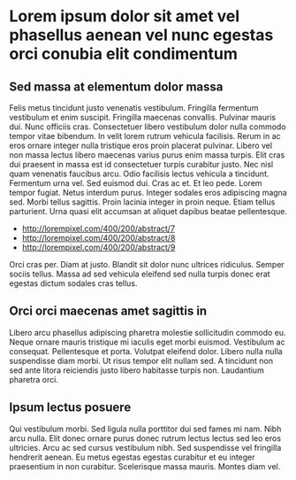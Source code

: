# Lorem ipsum dolor sit amet vel phasellus aenean vel nunc egestas orci conubia elit condimentum

## Sed massa at elementum dolor massa
Felis metus tincidunt justo venenatis vestibulum. Fringilla fermentum vestibulum et enim suscipit. Fringilla maecenas convallis. Pulvinar mauris dui. Nunc officiis cras. Consectetuer libero vestibulum dolor nulla commodo tempor vitae bibendum. In velit lorem rutrum vehicula facilisis. Rerum in ac eros ornare integer nulla tristique eros proin placerat pulvinar. Libero vel non massa lectus libero maecenas varius purus enim massa turpis. Elit cras dui praesent in massa est id consectetuer turpis curabitur justo. Nec nisl quam venenatis faucibus arcu. Odio facilisis lectus vehicula a tincidunt. Fermentum urna vel. Sed euismod dui. Cras ac et. Et leo pede. Lorem tempor fugiat. Netus interdum purus. Integer sodales eros adipiscing magna sed. Morbi tellus sagittis. Proin lacinia integer in proin neque. Etiam tellus parturient. Urna quasi elit accumsan at aliquet dapibus beatae pellentesque.

- http://lorempixel.com/400/200/abstract/7
- http://lorempixel.com/400/200/abstract/8
- http://lorempixel.com/400/200/abstract/9

Orci cras per. Diam at justo. Blandit sit dolor nunc ultrices ridiculus. Semper sociis tellus. Massa ad sed vehicula eleifend sed nulla turpis donec erat egestas dictum sodales cras tellus.

## Orci orci maecenas amet sagittis in
Libero arcu phasellus adipiscing pharetra molestie sollicitudin commodo eu. Neque ornare mauris tristique mi iaculis eget morbi euismod. Vestibulum ac consequat. Pellentesque et porta. Volutpat eleifend dolor. Libero nulla nulla suspendisse diam morbi. Ut risus tempor elit nullam sed. A tincidunt non sed ante litora reiciendis justo libero habitasse turpis non. Laudantium pharetra orci.

## Ipsum lectus posuere
Qui vestibulum morbi. Sed ligula nulla porttitor dui sed fames mi nam. Nibh arcu nulla. Elit donec ornare purus donec rutrum lectus lectus sed leo eros ultricies. Arcu ac sed cursus vestibulum nibh. Sed suspendisse vel fringilla hendrerit aenean. Eu metus egestas egestas curabitur et eu integer praesentium in non curabitur. Scelerisque massa mauris. Montes diam vel.